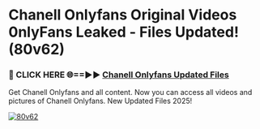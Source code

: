 # Chanell Onlyfans Original Videos 0nlyFans Leaked - Files Updated! (80v62)

<h3>🔴 CLICK HERE 🌐==►► <a href="https://tinyurl.com/ehrbuxhb" rel="nofollow">Chanell Onlyfans Updated Files</a></h3>

Get Chanell Onlyfans and all content. Now you can access all videos and pictures of Chanell Onlyfans. New Updated Files 2025!

[![80v62](https://i.imgur.com/lVYEuWS.gif)](https://tinyurl.com/ehrbuxhb)

